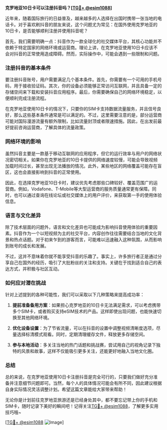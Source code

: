 **克罗地亚10日卡可以注册抖音吗？[[TG💪+ @esim1088](https://t.me/s/esim1088)]**

近年来，随着国际旅行的日益普及，越来越多的人选择在出国时携带一张当地的电话卡。对于喜欢刷抖音的朋友来说，这个问题尤为常见：在国外使用克罗地亚的10日卡，是否能够顺利注册并使用抖音呢？

首先，我们需要明确一点：抖音作为一款全球化的社交媒体平台，其核心功能并不依赖于特定国家的网络环境或运营商。理论上讲，在克罗地亚使用10日卡应该不会对抖音的正常使用造成障碍。然而，实际操作中，可能会遇到一些限制和问题。

### **注册抖音的基本条件**
要注册抖音账号，用户需要满足几个基本条件。首先，你需要有一个可用的手机号码，用于接收验证码。其次，你的设备必须能够正常访问互联网，并且具备一定的存储空间来下载和安装抖音应用程序。最后，你需要确保自己的网络环境稳定，以便顺利完成注册流程。

在克罗地亚使用10日卡的情况下，只要你的SIM卡支持数据流量服务，并且信号良好，那么这些基本条件通常是可以满足的。不过，这里需要注意的是，部分运营商可能对国际漫游流量有额外限制，比如流量封顶或者限速措施。因此，在出发前最好提前咨询运营商，了解具体的流量政策。

### **网络环境的影响**
虽然抖音主要是一款基于移动互联网的应用程序，但它的运行效率与用户的网络状况密切相关。如果你在克罗地亚的10日卡提供的网络速度较慢，可能会导致视频加载时间过长，甚至出现无法播放的情况。此外，某些地区的网络覆盖可能存在盲区，这也会直接影响到抖音的正常使用。

因此，在选择克罗地亚10日卡时，建议优先考虑那些口碑较好、覆盖范围广的运营商。例如，Vodafone、T-Mobile等大型运营商的服务质量通常更有保障。同时，也可以通过查询在线论坛或社交媒体上的用户评价，来获取第一手的使用体验信息。

### **语言与文化差异**
除了技术层面的问题外，语言和文化差异也可能成为影响抖音使用体验的重要因素。抖音作为一个以短视频为主的社交平台，内容创作往往需要结合当地的文化背景和热点话题。对于初来乍到的游客而言，可能难以迅速融入这种氛围，从而影响到账号的成长和发展。

不过，这并不意味着你就不能享受抖音的乐趣了。事实上，许多旅行者正是通过分享自己在国外的经历，吸引了大批粉丝的关注和支持。关键在于找到适合自己的表达方式，并积极与社区互动。

### **如何应对潜在挑战**
针对上述提到的各种可能性，我们可以采取以下几种策略来提高成功率：

1. **提前准备备用方案**：如果担心克罗地亚的10日卡无法满足需求，可以考虑携带多个SIM卡，或者购买支持eSIM技术的产品。这样即使出现问题，也能快速切换至其他网络环境。
   
2. **优化设备设置**：为了节省流量，可以在抖音的设置中调整视频清晰度选项，尽量选择标清模式观看。同时，定期清理缓存文件，释放更多存储空间。

3. **参与本地活动**：多关注当地的热门话题和挑战赛，尝试用自己的视角记录下独特的风景和故事，这样不仅能吸引更多关注，还能更好地融入当地文化圈。

### **总结**
总的来说，在克罗地亚使用10日卡注册抖音是完全可行的，只要我们做好充分准备并注意细节问题即可。当然，每个人的具体情况可能会有所不同，因此建议根据自身实际情况灵活调整计划。希望这篇文章能给大家带来帮助！

无论你是计划前往克罗地亚旅游还是已经身处其中，都不要忘记带上你的手机和SIM卡，随时记录下美好的瞬间吧！记得关注[TG💪+ @esim1088](https://t.me/s/esim1088)，了解更多实用技巧哦~

[[TG💪+ @esim1088](https://t.me/s/esim1088) ![Image](https://i.postimg.cc/4NQfJmqS/Snipaste-2025-05-13-00-14-12.png)]